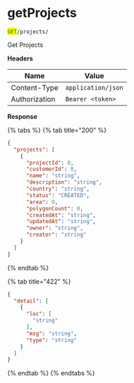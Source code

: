 # getProjects

<mark style="color:green;">`GET`</mark>`/projects/`

Get Projects

**Headers**

| Name          | Value              |
| ------------- | ------------------ |
| Content-Type  | `application/json` |
| Authorization | `Bearer <token>`   |

**Response**

{% tabs %}
{% tab title="200" %}
```json
{
  "projects": [
    {
      "projectId": 0,
      "customerId": 0,
      "name": "string",
      "description": "string",
      "country": "string",
      "status": "CREATED",
      "area": 0,
      "polygonCount": 0,
      "createdAt": "string",
      "updatedAt": "string",
      "owner": "string",
      "creator": "string"
    }
  ]
}
```
{% endtab %}

{% tab title="422" %}
```json
{
  "detail": [
    {
      "loc": [
        "string"
      ],
      "msg": "string",
      "type": "string"
    }
  ]
}
```
{% endtab %}
{% endtabs %}
